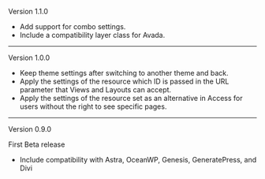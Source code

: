 Version 1.1.0
- Add support for combo settings.
- Include a compatibility layer class for Avada.

-------------------------------------------------------------------------------------------------------------------
Version 1.0.0
- Keep theme settings after switching to another theme and back.
- Apply the settings of the resource which ID is passed in the URL parameter that Views and Layouts can accept.
- Apply the settings of the resource set as an alternative in Access for users without the right to see specific pages.

-------------------------------------------------------------------------------------------------------------------
Version 0.9.0

First Beta release
- Include compatibility with Astra, OceanWP, Genesis, GeneratePress, and Divi